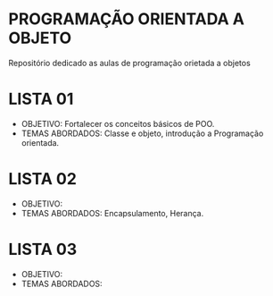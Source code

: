 # PROGRAMAÇÃO ORIENTADA A OBJETO
Repositório dedicado as aulas de programação orietada a objetos
# LISTA 01
- OBJETIVO: Fortalecer os conceitos básicos de POO.
- TEMAS ABORDADOS: Classe e objeto, introdução a Programação orientada.
# LISTA 02
- OBJETIVO:
- TEMAS ABORDADOS: Encapsulamento, Herança.
# LISTA 03
- OBJETIVO:
- TEMAS ABORDADOS:

